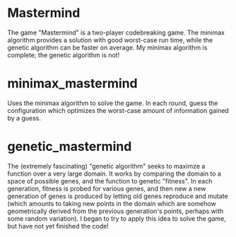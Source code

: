 # Mastermind
The game "Mastermind" is a two-player codebreaking game. The minimax algorithm provides a solution with good worst-case run time, while the genetic algorithm can be faster on average. My minimax algorithm is complete; the genetic algorithm is not!

# minimax_mastermind
Uses the minimax algorithm to solve the game. In each round, guess the configuration which optimizes the worst-case amount of information gained by a guess.

# genetic_mastermind
The (extremely fascinating) "genetic algorithm" seeks to maximze a function over a very large domain. It works by comparing the domain to a space of possible genes,
and the function to genetic "fitness". In each generation, fitness is probed for various genes, and then new a new generation of genes is produced by letting 
old genes reproduce and mutate (which amounts to taking new points in the domain which are somehow geometrically derived from the previous generation's points,
perhaps with some random variation). I began to try to apply this idea to solve the game, but have not yet finished the code!
